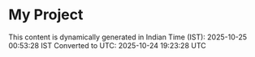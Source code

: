 # My Project

This content is dynamically generated in Indian Time (IST): 2025-10-25 00:53:28 IST
Converted to UTC: 2025-10-24 19:23:28 UTC
